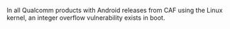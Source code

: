 In all Qualcomm products with Android releases from CAF using the Linux kernel, an integer overflow vulnerability exists in boot.